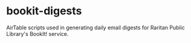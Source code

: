 # bookit-digests
AirTable scripts used in generating daily email digests for Raritan Public Library's BookIt! service.

